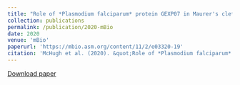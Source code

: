 ```yaml
---
title: "Role of *Plasmodium falciparum* protein GEXP07 in Maurer's clefts morphology, knob architecture, and *P. falciparum* EMP1 trafficking"
collection: publications
permalink: /publication/2020-mBio
date: 2020
venue: 'mBio'
paperurl: 'https://mbio.asm.org/content/11/2/e03320-19'
citation: 'McHugh et al. (2020). &quot;Role of *Plasmodium falciparum* protein GEXP07 in Maurer's clefts morphology, knob architecture, and *P. falciparum* EMP1 trafficking.&quot; <i>mBio</i>. 11:e03320-19.'
---
```


[Download paper](https://mbio.asm.org/content/mbio/11/2/e03320-19.full.pdf)